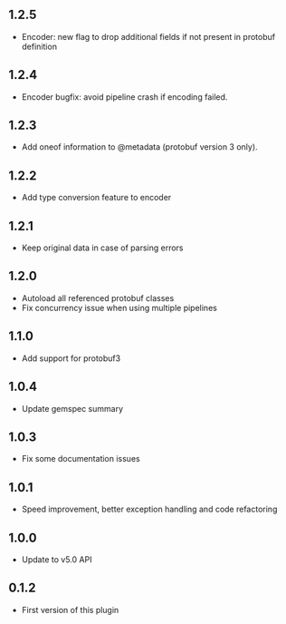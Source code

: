 ## 1.2.5
  - Encoder: new flag to drop additional fields if not present in protobuf definition

## 1.2.4
  - Encoder bugfix: avoid pipeline crash if encoding failed.

## 1.2.3
  - Add oneof information to @metadata (protobuf version 3 only).

## 1.2.2
  - Add type conversion feature to encoder

## 1.2.1
  - Keep original data in case of parsing errors

## 1.2.0
  - Autoload all referenced protobuf classes
  - Fix concurrency issue when using multiple pipelines

## 1.1.0
  - Add support for protobuf3

## 1.0.4
  - Update gemspec summary

## 1.0.3
  - Fix some documentation issues

## 1.0.1
 - Speed improvement, better exception handling and code refactoring

## 1.0.0
 - Update to v5.0 API

## 0.1.2
 - First version of this plugin
